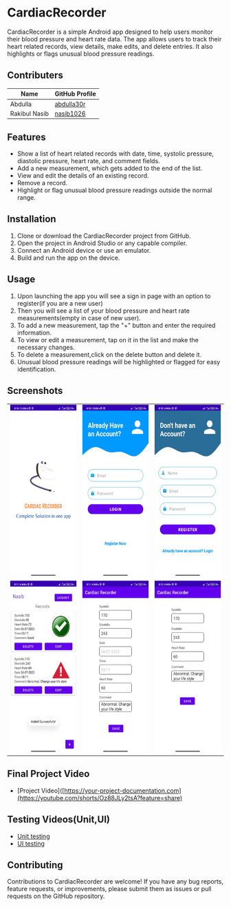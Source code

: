 # CardiacRecorder

CardiacRecorder is a simple Android app designed to help users monitor their blood pressure and heart rate data. The app allows users to track their heart related records, view details, make edits, and delete entries. It also highlights or flags unusual blood pressure readings.

## Contributers
| Name          | GitHub Profile                  |
| ------------- | ------------------------------- |
| Abdulla      | [abdulla30r](https://github.com/abdulla30r)     |
| Rakibul Nasib   | [nasib1026](https://github.com/nasib1026) |

## Features

- Show a list of heart related records with date, time, systolic pressure, diastolic pressure, heart rate, and comment fields.
- Add a new measurement, which gets added to the end of the list.
- View and edit the details of an existing record.
- Remove a record.
- Highlight or flag unusual blood pressure readings outside the normal range.

## Installation

1. Clone or download the CardiacRecorder project from GitHub.
2. Open the project in Android Studio or any capable compiler.
3. Connect an Android device or use an emulator.
4. Build and run the app on the device.

## Usage

1. Upon launching the app you will see a sign in page with an option to register(if you are a new user)
1. Then you will see a list of your blood pressure and heart rate measurements(empty in case of new user).
2. To add a new measurement, tap the "+" button and enter the required information.
3. To view or edit a measurement, tap on it in the list and make the necessary changes.
4. To delete a measurement,click on the delete button and delete it.
5. Unusual blood pressure readings will be highlighted or flagged for easy identification.

## Screenshots
<table>
  <tr>
    <td>
      <img src="https://github.com/abdulla30r/CardiacRecorder/blob/master/Splash.jpeg" style="height: 400px; width: auto;">
    </td>
    <td>
      <img src="https://github.com/abdulla30r/CardiacRecorder/blob/master/Login.jpeg" style="height: 400px; width: auto;">
    </td>
    <td>
      <img src="Register.jpeg" style="height: 400px; width: auto;">
    </td>
    
  </tr>
  <tr>
    <td>
      <img src="Homepage.jpeg" style="height: 400px; width: auto;">
    </td>
    <td>
      <img src="add.jpeg" style="height: 400px; width: auto;">
    </td>
    <td>
      <img src="edit.jpeg" style="height: 400px; width: auto;">
    </td>
   
  </tr>
</table>


## Final Project Video
- [Project Video]([https://your-project-documentation.com](https://youtube.com/shorts/Oz88JLy2tsA?feature=share)

## Testing Videos(Unit,UI)
- [Unit testing](https://youtu.be/xSAlqjntpGI)
- [UI testing](https://youtu.be/wIJIvs94n2E)
## Contributing

Contributions to CardiacRecorder are welcome! If you have any bug reports, feature requests, or improvements, please submit them as issues or pull requests on the GitHub repository.

